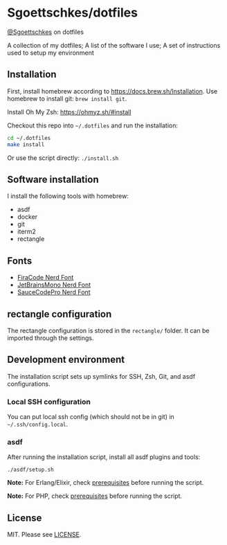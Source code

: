 Sgoettschkes/dotfiles
=====================

[@Sgoettschkes](https://twitter.com/Sgoettschkes) on dotfiles

A collection of my dotfiles; A list of the software I use; A set of instructions used to setup my environment

## Installation

First, install homebrew according to https://docs.brew.sh/Installation. Use homebrew to install git: `brew install git`.

Install Oh My Zsh: https://ohmyz.sh/#install

Checkout this repo into `~/.dotfiles` and run the installation:

```bash
cd ~/.dotfiles
make install
```

Or use the script directly: `./install.sh`

## Software installation

I install the following tools with homebrew:

* asdf
* docker
* git
* iterm2
* rectangle

## Fonts

* [FiraCode Nerd Font](https://github.com/ryanoasis/nerd-fonts/releases/download/v3.4.0/FiraCode.zip)
* [JetBrainsMono Nerd Font](https://github.com/ryanoasis/nerd-fonts/releases/download/v3.4.0/JetBrainsMono.zip)
* [SauceCodePro Nerd Font](https://github.com/ryanoasis/nerd-fonts/releases/download/v3.4.0/SourceCodePro.zip)

## rectangle configuration

The rectangle configuration is stored in the `rectangle/` folder. It can be imported through the settings.

## Development environment

The installation script sets up symlinks for SSH, Zsh, Git, and asdf configurations.

### Local SSH configuration

You can put local ssh config (which should not be in git) in `~/.ssh/config.local`.

### asdf

After running the installation script, install all asdf plugins and tools:

```
./asdf/setup.sh
```

**Note:** For Erlang/Elixir, check [prerequisites](https://github.com/asdf-vm/asdf-erlang#before-asdf-install) before running the script.

**Note:** For PHP, check [prerequisites](https://github.com/asdf-vm/asdf-php#before-asdf-install) before running the script.

## License

MIT. Please see [LICENSE](LICENSE).
